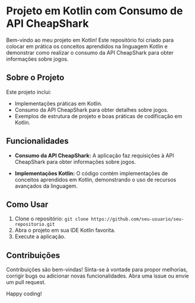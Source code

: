 # Projeto em Kotlin com Consumo de API CheapShark

Bem-vindo ao meu projeto em Kotlin! Este repositório foi criado para colocar em prática os conceitos aprendidos na linguagem Kotlin e demonstrar como realizar o consumo da API CheapShark para obter informações sobre jogos.

## Sobre o Projeto

Este projeto inclui:

- Implementações práticas em Kotlin.
- Consumo da API CheapShark para obter detalhes sobre jogos.
- Exemplos de estrutura de projeto e boas práticas de codificação em Kotlin.

## Funcionalidades

- **Consumo da API CheapShark:** A aplicação faz requisições à API CheapShark para obter informações sobre jogos.

- **Implementações Kotlin:** O código contém implementações de conceitos aprendidos em Kotlin, demonstrando o uso de recursos avançados da linguagem.

## Como Usar

1. Clone o repositório: `git clone https://github.com/seu-usuario/seu-repositorio.git`
2. Abra o projeto em sua IDE Kotlin favorita.
3. Execute a aplicação.

## Contribuições

Contribuições são bem-vindas! Sinta-se à vontade para propor melhorias, corrigir bugs ou adicionar novas funcionalidades. Abra uma issue ou envie um pull request.

Happy coding!
